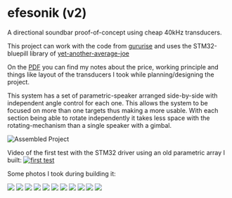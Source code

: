 # efesonik (v2)

A directional soundbar proof-of-concept using cheap 40kHz transducers.

This project can work with the code from [gururise](https://github.com/gururise/directional_speaker) and uses the STM32-bluepill library of [yet-another-average-joe](https://github.com/yet-another-average-joe/Kicad-STM32)

On the [PDF](https://github.com/busbuyukefe/efesonik/blob/main/Parametrik%20Hoparl%C3%B6r.pdf) you can find my notes about the price, working principle and things like layout of the transducers I took while planning/designing the project.

This system has a set of parametric-speaker arranged side-by-side with independent angle control for each one. This allows the system to be focused on more than one targets thus making a more usable. With each section being able to rotate independently it takes less space with the rotating-mechanism than a single speaker with a gimbal.


![Assembled Project](/buildlog/assembled-1.jpg)

Video of the first test with the STM32 driver using an old parametric array I built:
[![first test](https://img.youtube.com/vi/-BTZwW2fiP0/0.jpg)](https://www.youtube.com/watch?v=-BTZwW2fiP0)

Some photos I took during building it:

![](/buildlog/prototype-1.jpg)
![](/buildlog/prototype-2.jpg)
![](/buildlog/goodies.jpg)
![](/buildlog/first-array.jpg)
![](/buildlog/arrays-2.jpg)
![](/buildlog/arrays-1.jpg)
![](/buildlog/programming.jpg)
![](/buildlog/protoboard-1.jpg)
![](/buildlog/protoboard-2.jpg)
![](/buildlog/printing-1.jpg)
![](/buildlog/assembled-1.jpg)
